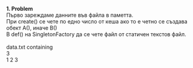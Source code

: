 **1. Problem**<br>
Първо зареждаме данните във файла в паметта. <br>
При create() се чете по едно число от кеша ако то е четно се създава обект A(), иначе B() <br>
В def() на SingletonFactory да се чете файл от статичен текстов файл. <br>
<br>
data.txt containing <br>
3<br>
1 2 3<br>